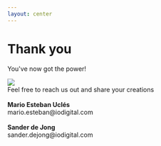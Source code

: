 ```yaml
---
layout: center
---
```


# Thank you
You've now got the power!

<div class="mt-15  flex fles-row justify-center">
  <img class="mr-10 h-45 rounded-full" src="/avatar.jpg" />
    <div class=" h-20 w-100">
      <span>Feel free to reach us out and share your creations</span><br/><br/>
      <span><b>Mario Esteban Uclés</b><br/>mario.esteban@iodigital.com</span>
      <br/><br/>
      <span><b>Sander de Jong</b><br/>sander.dejong@iodigital.com</span>
    </div>
</div>
